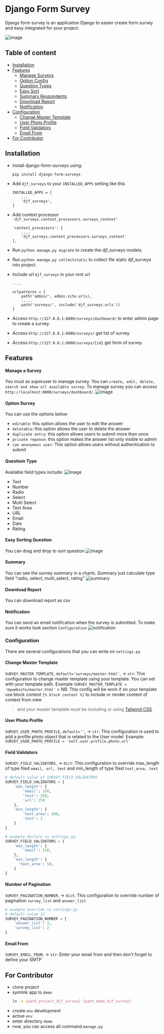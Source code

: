 # Django Form Survey

Django form survey is an application Django to easier create form survey and easy integrated for your project.

![image](https://raw.githubusercontent.com/irfanpule/django-form-surveys/master/docs/gif/djf_submit_survey_edit.gif)

## Table of content
- [Installation](#installation)
- [Features](#features)
    - [Manage Surveys](#manage-a-survey)
    - [Option Config](#option-survey)
    - [Question Types](#questioin-type)
    - [Easy Sort](#easy-sorting-question)
    - [Summary Respondents](#summary)
    - [Download Report](#download-report)
    - [Notification](#notification)
- [Configuration](#configuration)
    - [Change Master Template](#change-master-template)
    - [User Photo Profile](#user-photo-profile)
    - [Field Validators](#field-validators)
    - [Email From](#email-from)
- [For Contributor](#for-contributor)


## Installation
- Install django-form-surveys using:
    ```
    pip install django-form-surveys
    ```

- Add `djf_surveys` to your `INSTALLED_APPS` setting like this
    ```
    INSTALLED_APPS = [
        ...
        'djf_surveys',
    ]
    ```

- Add context processor `'djf_surveys.context_processors.surveys_context'`
    ```
    'context_processors': [
        ....
        'djf_surveys.context_processors.surveys_context'
    ],
    ```
- Run `python manage.py migrate` to create the djf_surveys models.
- Run `python manage.py collectstatic` to collect file static djf_surveys into project.
- Include url `djf_surveys` in your root url
    ```
    ....

    urlpatterns = [
        path('admin/', admin.site.urls),
        .....
        path('surveys/', include('djf_surveys.urls'))
    ]
    ```
  
- Access `http://127.0.0.1:8000/surveys/dashboard/` to enter admin page to create a survey.
- Access `http://127.0.0.1:8000/surveys/` get list of survey 
- Access `http://127.0.0.1:8000/surveys/{id}` get form of survey


## Features
#### Manage a Survey
You must as superuser to manage survey. You can `create, edit, delete, search and show all available survey`. To manage survey you can access `http://localhost:8000/surveys/dashboard/`.
      ![image](https://raw.githubusercontent.com/irfanpule/django-form-surveys/master/docs/gif/djf_create_survey_edit.gif)

#### Option Survey
You can use the options below
- `editable`: this option allows the user to edit the answer
- `deletable`: this option allows the user to delete the answer
- `duplicate entry`: this option allows users to submit more than once
- `private reponse`: this option makes the answer list only visible to admin
- `can anonymous user`: This option allows users without authentication to submit

#### Questioin Type
Available field types include:
![image](https://user-images.githubusercontent.com/11069520/237864026-9f933369-4cf0-4292-a394-ac398eb1be9b.png)
- Text 
- Number
- Radio 
- Select 
- Multi Select 
- Text Area 
- URL 
- Email 
- Date 
- Rating

#### Easy Sorting Question
You can drag and drop to sort question
  ![image](https://raw.githubusercontent.com/irfanpule/django-form-surveys/master/docs/gif/djf_drag_n_drop_edit.gif)

#### Summary
You can see the survey summary in a charts. Summary just calculate type field "radio, select, multi_select, rating"
  ![summary](https://raw.githubusercontent.com/irfanpule/django-form-surveys/master/docs/screnshots/chart_summary.png)

#### Download Report
You can download report as csv

#### Notification
You can send an email notification when the survey is submitted. To make sure it works look section `Configuration`
  ![notification](https://raw.githubusercontent.com/irfanpule/django-form-surveys/master/docs/screnshots/notification_to.png)


### Configuration
There are several configurations that you can write on `settings.py`

#### Change Master Template
`SURVEY_MASTER_TEMPLATE`, `default='surveys/master.html'`, -> `str`: This configuration to change master template using your template. You can set with your template path. Example `SURVEY_MASTER_TEMPLATE = 'mywebsite/master.html'`
    > NB: This config will be work if on your template use block content `{% block content %}` to include or render content of context from view 
  > and your master template must be including or using [Tailwind CSS](https://tailwindcss.com/).

#### User Photo Profile
`SURVEY_USER_PHOTO_PROFILE`, `default=''`, -> `str`: This configuration is used to add a profile photo object that is related to the User model. Example: `SURVEY_USER_PHOTO_PROFILE = 'self.user.profile.photo.url'`

#### Field Validators
`SURVEY_FIELD_VALIDATORS`, -> `dict`: This configuration to override max_length of type filed `email, url, text` and min_length of type filed `text_area, text`
```python
# default value of SURVEY_FIELD_VALIDATORS
SURVEY_FIELD_VALIDATORS = {
    'max_length': {
        'email': 150,
        'text': 250,
        'url': 250
    },
    'min_length': {
        'text_area': 100,
        'text': 3
    }
}
```
```python
# example declare in settings.py
SURVEY_FIELD_VALIDATORS = {
    'max_length': {
        'email': 110,
    },
    'min_length': {
      'text_area': 50,
    }
}
```

#### Number of Pagination
`SURVEY_PAGINATION_NUMBER`, -> `dict`: This configuration to override number of pagination `survey_list` and `answer_list`
```python
# example override in settings.py
# default value 12
SURVEY_PAGINATION_NUMBER = {
    'answer_list': 3,
    'survey_list': 2
}
```

#### Email From
`SURVEY_EMAIL_FROM`, -> `str`: Enter your email from and then don't forget to define your SMTP


## For Contributor
- clone project
- symlink app to `demo`
  ```bash
  ln -s [path_project_djf_survey] [path_demo_djf_survey]
  ```
- create `env` development
- active `env`
- enter directory `demo`
- now, you can access all command `manage.py`
